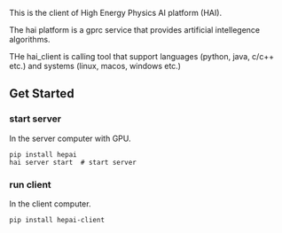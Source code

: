 
This is the client of High Energy Physics AI platform (HAI).

The hai platform is a gprc service that provides artificial intellegence algorithms.

THe hai_client is calling tool that support languages (python, java, c/c++ etc.) and systems (linux, macos, windows etc.)

## Get Started

### start server
In the server computer with GPU. 
```
pip install hepai
hai server start  # start server
```

### run client
In the client computer.
```
pip install hepai-client
```

